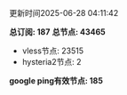 更新时间2025-06-28 04:11:42

**总订阅: 187**
**总节点: 43465**
- vless节点: 23515
- hysteria2节点: 2

**google ping有效节点: 185**
